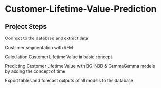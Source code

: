 # Customer-Lifetime-Value-Prediction

## Project Steps

Connect to the database and extract data

Customer segmentation with RFM

Calculation Customer Lifetime Value in basic concept

Predicting Customer Lifetime Value with BG-NBD & GammaGamma models by adding the concept of time

Export tables and forecast outputs of all models to the database
